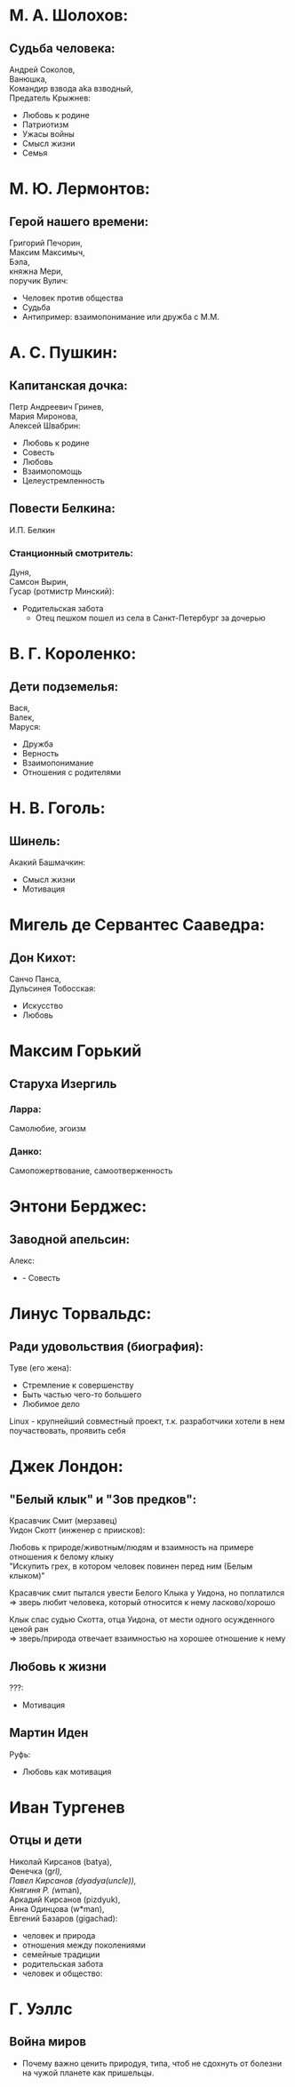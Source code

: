 # М. А. Шолохов:

## Судьба человека:

Андрей Соколов,  
Ванюшка,  
Командир взвода aka взводный,  
Предатель Крыжнев:

* Любовь к родине
* Патриотизм
* Ужасы войны
* Смысл жизни
* Семья

# М. Ю. Лермонтов:
## Герой нашего времени:

Григорий Печорин,  
Максим Максимыч,  
Бэла,  
княжна Мери,  
поручик Вулич:

* Человек против общества
* Судьба
* Антипример: взаимопонимание или дружба с М.М.

# А. С. Пушкин:

## Капитанская дочка:

Петр Андреевич Гринев,  
Мария Миронова,  
Алексей Швабрин:

* Любовь к родине
* Совесть
* Любовь
* Взаимопомощь
* Целеустремленность

## Повести Белкина:

И.П. Белкин

### Станционный смотритель:

Дуня,  
Самсон Вырин,  
Гусар (ротмистр Минский):

* Родительская забота
  - Отец пешком пошел из села в Санкт-Петербург за дочерью

# В. Г. Короленко:
## Дети подземелья:

Вася,  
Валек,  
Маруся:

* Дружба
* Верность
* Взаимопонимание
* Отношения с родителями

# Н. В. Гоголь:

## Шинель:

Акакий Башмачкин:

* Смысл жизни
* Мотивация

# Мигель де Сервантес Сааведра:

## Дон Кихот:

Санчо Панса,  
Дульсинея Тобосская:

* Искусство
* Любовь

# Максим Горький

## Старуха Изергиль

### Ларра:

Самолюбие, эгоизм

### Данко:

Самопожертвование, самоотверженность

# Энтони Берджес:
## Заводной апельсин:

Алекс:

* \- Совесть

# Линус Торвальдс:
## Ради удовольствия (биография):

Туве (его жена):

* Стремление к совершенству  
* Быть частью чего-то большего  
* Любимое дело

Linux - крупнейший совместный проект, т.к. разработчики хотели в нем поучаствовать, проявить себя

# Джек Лондон:

## "Белый клык" и "Зов предков":

Красавчик Смит (мерзавец)  
Уидон Скотт (инженер с приисков):

Любовь к природе/животным/людям и взаимность на примере отношения к белому клыку  
"Искупить грех, в котором человек повинен перед ним (Белым клыком)"

Красавчик смит пытался увести Белого Клыка у Уидона, но поплатился  
=> зверь любит человека, который относится к нему ласково/хорошо

Клык спас судью Скотта, отца Уидона, от мести одного осужденного ценой ран  
=> зверь/природа отвечает взаимностью на хорошее отношение к нему

## Любовь к жизни

???:
* Мотивация

## Мартин Иден

Руфь:
* Любовь как мотивация

# Иван Тургенев

## Отцы и дети

Николай Кирсанов (batya),  
Фенечка (g*rl),  
Павел Кирсанов (dyadya(uncle)),  
Княгиня Р. (w*man),  
Аркадий Кирсанов (pizdyuk),  
Анна Одинцова (w*man),  
Евгений Базаров (gigachad):

* человек и природа
* отношения между поколениями
* семейные традиции
* родительская забота
* человек и общество:

# Г. Уэллс

## Война миров

- Почему важно ценить природуя, типа, чтоб не сдохнуть от болезни на чужой планете как пришельцы.
